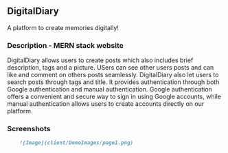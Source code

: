 ## DigitalDiary
A platform to create memories digitally!

###  Description - MERN stack website
DigitalDiary allows users to create posts which also includes brief description, tags and a picture. USers can see other users posts and can like and comment on others posts seamlessly.
DigitalDiary also let users to search posts through tags and title. It provides authentication through both Google authentication and manual authentication. Google authentication offers a convenient and secure way to sign in using Google accounts, while manual authentication allows users to create accounts directly on our platform. 

### Screenshots
```md
    ![Image](client/DemoImages/page1.png)
```
